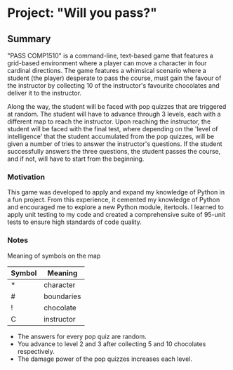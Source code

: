 # Project: "Will you pass?"

## Summary
"PASS COMP1510" is a command-line, text-based game that features a grid-based environment where a player can move a character in four cardinal directions. The game features a whimsical scenario where a student (the player) desperate to pass the course, must gain the favour of the instructor by collecting 10 of the instructor's favourite chocolates and deliver it to the instructor. 

Along the way, the student will be faced with pop quizzes that are triggered at random. The student will have to advance through 3 levels, each with a different map to reach the instructor. Upon reaching the instructor, the student will be faced with the final test, where depending on the 'level of intelligence' that the student accumulated from the pop quizzes, will be given a number of tries to answer the instructor's questions. If the student successfully answers the three questions, the student passes the course, and if not, will have to start from the beginning.

### Motivation
This game was developed to apply and expand my knowledge of Python in a fun project. From this experience, it cemented my knowledge of Python and encouraged me to explore a new Python module, itertools. I learned to apply unit testing to my code and created a comprehensive suite of 95-unit tests to ensure high standards of code quality.

### Notes

Meaning of symbols on the map

| Symbol  | Meaning |
| ------- | ------- |
| * | character |
| # | boundaries |
| ! | chocolate |
| C | instructor |

- The answers for every pop quiz are random. 
- You advance to level 2 and 3 after collecting 5 and 10 chocolates respectively.
- The damage power of the pop quizzes increases each level.
